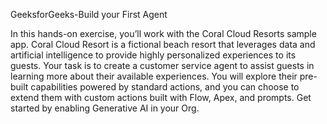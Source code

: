 GeeksforGeeks-Build your First Agent

In this hands-on exercise, you’ll work with the Coral Cloud Resorts sample app. Coral Cloud 
Resort is a fictional beach resort that leverages data and artificial intelligence to provide highly 
personalized experiences to its guests. Your task is to create a customer service agent to assist 
guests in learning more about their available experiences. You will explore their pre-built 
capabilities powered by standard actions, and you can choose to extend them with custom 
actions built with Flow, Apex, and prompts. Get started by enabling Generative AI in your Org.

